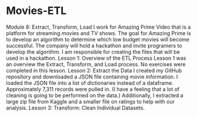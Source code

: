 # Movies-ETL
Module 8: Extract, Transform, Load 
I work for Amazing Prime Video that is a platform for streaming movies and TV shows. The goal for Amazing Prime is to develop an algorithm to determine which low budget movies will become successful. The company will hold a hackathon and invite programers to develop the algorithm.  I am responsible for creating the files that will be used in a hackathon.
Lesson 1: Overview of the ETL Process
Lesson 1 was an overview the Extract, Transform, and Load process. No exercises were completed in this lesson.
Lesson 2: Extract the Data
I created my GitHub repository and downloaded a JSON file containing movie information. I loaded the JSON file into a list of dictionaries instead of a dataframe. Approximately 7,311 records were pulled in. (I have a feeling that a lot of cleaning is going to be performed on the data.) Additionally, I extracted a large zip file from Kaggle and a smaller file on ratings to help with our analysis.
Lesson 3: Transform: Clean Individual Datasets.

